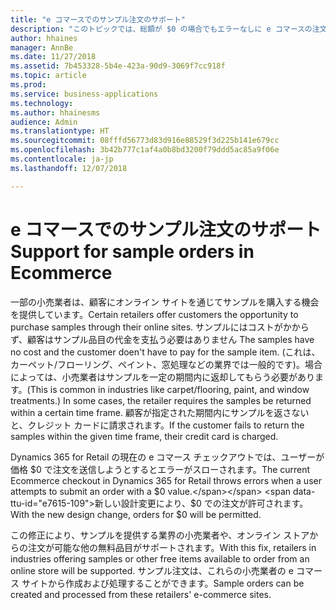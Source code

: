 ```yaml
---
title: "e コマースでのサンプル注文のサポート"
description: "このトピックでは、総額が $0 の場合でもエラーなしに e コマースの注文を処理できる機能拡張について説明します。"
author: hhaines
manager: AnnBe
ms.date: 11/27/2018
ms.assetid: 7b453328-5b4e-423a-90d9-3069f7cc918f
ms.topic: article
ms.prod: 
ms.service: business-applications
ms.technology: 
ms.author: hhainesms
audience: Admin
ms.translationtype: HT
ms.sourcegitcommit: 08fffd56773d83d916e88529f3d225b141e679cc
ms.openlocfilehash: 3b42b777c1af4a0b8bd3200f79ddd5ac85a9f06e
ms.contentlocale: ja-jp
ms.lasthandoff: 12/07/2018

---
```


# <a name="support-for-sample-orders-in-ecommerce"></a><span data-ttu-id="e7615-103">e コマースでのサンプル注文のサポート</span><span class="sxs-lookup"><span data-stu-id="e7615-103">Support for sample orders in Ecommerce</span></span>

<span data-ttu-id="e7615-104">一部の小売業者は、顧客にオンライン サイトを通じてサンプルを購入する機会を提供しています。</span><span class="sxs-lookup"><span data-stu-id="e7615-104">Certain retailers offer customers the opportunity to purchase samples through their online sites.</span></span> <span data-ttu-id="e7615-105">サンプルにはコストがかからず、顧客はサンプル品目の代金を支払う必要はありません </span><span class="sxs-lookup"><span data-stu-id="e7615-105">The samples have no cost and the customer doen't have to pay for the sample item.</span></span> <span data-ttu-id="e7615-106">(これは、カーペット/フローリング、ペイント、窓処理などの業界では一般的です)。場合によっては、小売業者はサンプルを一定の期間内に返却してもらう必要があります。</span><span class="sxs-lookup"><span data-stu-id="e7615-106">(This is common in industries like carpet/flooring, paint, and window treatments.) In some cases, the retailer requires the samples be returned within a certain time frame.</span></span> <span data-ttu-id="e7615-107">顧客が指定された期間内にサンプルを返さないと、クレジット カードに請求されます。</span><span class="sxs-lookup"><span data-stu-id="e7615-107">If the customer fails to return the samples within the given time frame, their credit card is charged.</span></span> 

<span data-ttu-id="e7615-108">Dynamics 365 for Retail の現在の e コマース チェックアウトでは、ユーザーが価格 $0 で注文を送信しようとするとエラーがスローされます。</span><span class="sxs-lookup"><span data-stu-id="e7615-108">The current Ecommerce checkout in Dynamics 365 for Retail throws errors when a user attempts to submit an order with a $0 value.</span></span> <span data-ttu-id="e7615-109">新しい設計変更により、$0 での注文が許可されます。</span><span class="sxs-lookup"><span data-stu-id="e7615-109">With the new design change, orders for $0 will be permitted.</span></span>

<span data-ttu-id="e7615-110">この修正により、サンプルを提供する業界の小売業者や、オンライン ストアからの注文が可能な他の無料品目がサポートされます。</span><span class="sxs-lookup"><span data-stu-id="e7615-110">With this fix, retailers in industries offering samples or other free items available to order from an online store will be supported.</span></span> <span data-ttu-id="e7615-111">サンプル注文は、これらの小売業者の e コマース サイトから作成および処理することができます。</span><span class="sxs-lookup"><span data-stu-id="e7615-111">Sample orders can be created and processed from these retailers' e-commerce sites.</span></span>


<!--
## License Required
No specific licensing requirements are required.
## Setup Required
No specific setup is required.
## Status
Development complete
## Target Timeframe
8.1.3 update
## Regional Availability
Global
-->


